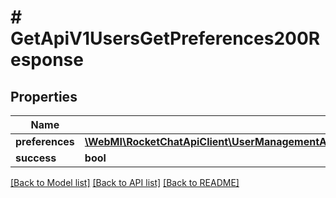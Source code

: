 # # GetApiV1UsersGetPreferences200Response

## Properties

Name | Type | Description | Notes
------------ | ------------- | ------------- | -------------
**preferences** | [**\WebMI\RocketChatApiClient\UserManagementApi\Model\GetApiV1UsersGetPreferences200ResponsePreferences**](GetApiV1UsersGetPreferences200ResponsePreferences.md) |  | [optional]
**success** | **bool** |  | [optional]

[[Back to Model list]](../../README.md#models) [[Back to API list]](../../README.md#endpoints) [[Back to README]](../../README.md)
